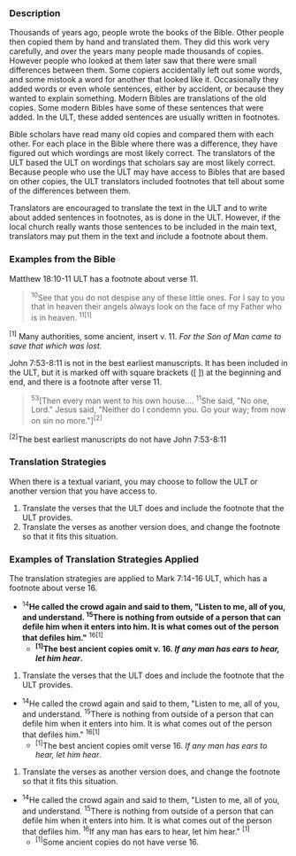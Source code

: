 

### Description

Thousands of years ago, people wrote the books of the Bible. Other people then copied them by hand and translated them. They did this work very carefully, and over the years many people made thousands of copies. However people who looked at them later saw that there were small differences between them. Some copiers accidentally left out some words, and some mistook a word for another that looked like it. Occasionally they added words or even whole sentences, either by accident, or because they wanted to explain something. Modern Bibles are translations of the old copies. Some modern Bibles have some of these sentences that were added. In the ULT, these added sentences are usually written in footnotes.

Bible scholars have read many old copies and compared them with each other. For each place in the Bible where there was a difference, they have figured out which wordings are most likely correct. The translators of the ULT based the ULT on wordings that scholars say are most likely correct. Because people who use the ULT may have access to Bibles that are based on other copies, the ULT translators included footnotes that tell about some of the differences between them.

Translators are encouraged to translate the text in the ULT and to write about added sentences in footnotes, as is done in the ULT. However, if the local church really wants those sentences to be included in the main text, translators may put them in the text and include a footnote about them.

### Examples from the Bible

Matthew 18:10-11 ULT has a footnote about verse 11.
><sup>10</sup>See that you do not despise any of these little ones. For I say to you that in heaven their angels always look on the face of my Father who is in heaven. <sup>11</sup><sup>[1]</sup>

<sup>[1]</sup> Many authorities, some ancient, insert v. 11. *For the Son of Man came to save that which was lost.*

John 7:53-8:11 is not in the best earliest manuscripts. It has been included in the ULT, but it is marked off with square brackets ([ ]) at the beginning and end, and there is a footnote after verse 11.
><sup>53</sup>[Then every man went to his own house.…  <sup>11</sup>She said, "No one, Lord." Jesus said, "Neither do I condemn you. Go your way; from now on sin no more."]<sup>[2]</sup>

<sup>[2]</sup>The best earliest manuscripts do not have John 7:53-8:11

### Translation Strategies

When there is a textual variant, you may choose to follow the ULT or another version that you have access to.

1. Translate the verses that the ULT does and include the footnote that the ULT provides.
1. Translate the verses as another version does, and change the footnote so that it fits this situation.

### Examples of Translation Strategies Applied

The translation strategies are applied to Mark 7:14-16 ULT, which has a footnote about verse 16.

* <sup>14</sup>**He called the crowd again and said to them, "Listen to me, all of you, and understand. <sup>15</sup>There is nothing from outside of a person that can defile him when it enters into him. It is what comes out of the person that defiles him."** <sup>16[1]</sup>
  * **<sup>[1]</sup>The best ancient copies omit v. 16. *If any man has ears to hear, let him hear*.**

1. Translate the verses that the ULT does and include the footnote that the ULT provides.

  * <sup>14</sup>He called the crowd again and said to them, "Listen to me, all of you, and understand. <sup>15</sup>There is nothing from outside of a person that can defile him when it enters into him. It is what comes out of the person that defiles him." <sup>16[1]</sup>
      * <sup>[1]</sup>The best ancient copies omit verse 16. *If any man has ears to hear, let him hear*.

1. Translate the verses as another version does, and change the footnote so that it fits this situation.

  * <sup>14</sup>He called the crowd again and said to them, "Listen to me, all of you, and understand. <sup>15</sup>There is nothing from outside of a person that can defile him when it enters into him. It is what comes out of the person that defiles him. <sup>16</sup>If any man has ears to hear, let him hear." <sup>[1]</sup>
      * <sup>[1]</sup>Some ancient copies do not have verse 16.

